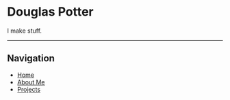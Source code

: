 # Douglas Potter

I make stuff.

---

## Navigation
- [Home](index.md)
- [About Me](about-me.md)
- [Projects](projects.md)
